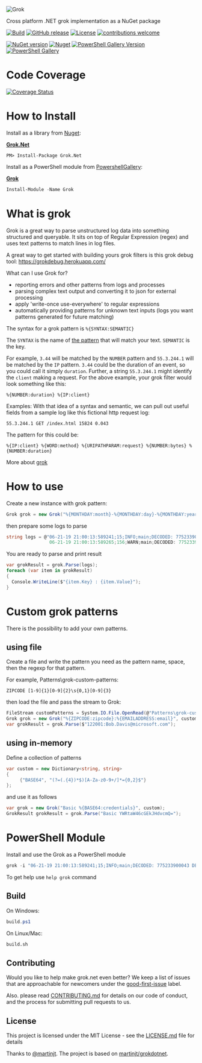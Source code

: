 ![Grok](https://github.com/Marusyk/grok.net/raw/main/Grok.png)

Cross platform .NET grok implementation as a NuGet package

 [![Build](https://github.com/Marusyk/grok.net/actions/workflows/builds.yml/badge.svg?branch=main)](https://github.com/Marusyk/grok.net/actions/workflows/builds.yml)
 [![GitHub release](https://badge.fury.io/gh/Marusyk%2Fgrok.net.svg)](https://github.com/Marusyk/grok.net/releases/tag/v1.1.0)
 [![License](https://img.shields.io/badge/license-MIT-blue.svg)](https://github.com/Marusyk/grok.net/blob/main/LICENSE) 
 [![contributions welcome](https://img.shields.io/badge/contributions-welcome-brightgreen.svg?style=flat)](https://github.com/Marusyk/grok.net/blob/main/CONTRIBUTING.md)
 
 [![NuGet version](https://badge.fury.io/nu/grok.net.svg)](https://badge.fury.io/nu/grok.net)
 [![Nuget](https://img.shields.io/nuget/dt/grok.net.svg)](https://www.nuget.org/packages/Grok.Net)
 [![PowerShell Gallery Version](https://img.shields.io/powershellgallery/v/Grok)](https://www.powershellgallery.com/packages/Grok)
 [![PowerShell Gallery](https://img.shields.io/powershellgallery/dt/Grok)](https://www.powershellgallery.com/packages/Grok)

# Code Coverage

[![Coverage Status](https://coveralls.io/repos/github/Marusyk/grok.net/badge.svg)](https://coveralls.io/github/Marusyk/grok.net)

# How to Install

Install as a library from [Nuget](http://nuget.org):

**[Grok.Net](https://www.nuget.org/packages/Grok.Net)**

    PM> Install-Package Grok.Net
    
Install as a PowerShell module from [PowershellGallery](https://www.powershellgallery.com):

**[Grok](https://www.powershellgallery.com/packages/Grok)**

```powershell
Install-Module -Name Grok
```

# What is grok

Grok is a great way to parse unstructured log data into something structured and queryable. It sits on top of Regular Expression (regex) and uses text patterns to match lines in log files.

A great way to get started with building yours grok filters is this grok debug tool: https://grokdebug.herokuapp.com/

What can I use Grok for?
 - reporting errors and other patterns from logs and processes
 - parsing complex text output and converting it to json for external processing
 - apply 'write-once use-everywhere' to regular expressions
 - automatically providing patterns for unknown text inputs (logs you want patterns generated for future matching)

The syntax for a grok pattern is `%{SYNTAX:SEMANTIC}`

The `SYNTAX` is the name of [the pattern](https://raw.githubusercontent.com/logstash-plugins/logstash-patterns-core/main/patterns/grok-patterns) that will match your text. `SEMANTIC` is the key. 

For example, `3.44` will be matched by the `NUMBER` pattern and `55.3.244.1` will be matched by the `IP` pattern. `3.44` could be the duration of an event, so you could call it simply `duration`. Further, a string `55.3.244.1` might identify the `client` making a request.
For the above example, your grok filter would look something like this:

```
%{NUMBER:duration} %{IP:client}
```
Examples: With that idea of a syntax and semantic, we can pull out useful fields from a sample log like this fictional http request log:

```
55.3.244.1 GET /index.html 15824 0.043
```
The pattern for this could be:

```
%{IP:client} %{WORD:method} %{URIPATHPARAM:request} %{NUMBER:bytes} %{NUMBER:duration}
```

More about [grok](https://www.elastic.co/guide/en/logstash/current/plugins-filters-grok.html)

# How to use

Create a new instance with grok pattern:

```csharp
Grok grok = new Grok("%{MONTHDAY:month}-%{MONTHDAY:day}-%{MONTHDAY:year} %{TIME:timestamp};%{WORD:id};%{LOGLEVEL:loglevel};%{WORD:func};%{GREEDYDATA:msg}");
```

then prepare some logs to parse

```csharp
string logs = @"06-21-19 21:00:13:589241;15;INFO;main;DECODED: 775233900043 DECODED BY: 18500738 DISTANCE: 1.5165
                06-21-19 21:00:13:589265;156;WARN;main;DECODED: 775233900043 EMPTY DISTANCE: --------";
```

You are ready to parse and print result

```csharp
var grokResult = grok.Parse(logs);
foreach (var item in grokResult)
{
  Console.WriteLine($"{item.Key} : {item.Value}");
}
```

# Custom grok patterns

There is the possibility to add your own patterns.

## using file

Create a file and write the pattern you need as the pattern name, space, then the regexp for that pattern.

For example, Patterns\grok-custom-patterns:

```
ZIPCODE [1-9]{1}[0-9]{2}\s{0,1}[0-9]{3}
```

then load the file and pass the stream to Grok:

```csharp
FileStream customPatterns = System.IO.File.OpenRead(@"Patterns\grok-custom-patterns");
Grok grok = new Grok("%{ZIPCODE:zipcode}:%{EMAILADDRESS:email}", customPatterns);
var grokResult = grok.Parse($"122001:Bob.Davis@microsoft.com");
```

## using in-memory

Define a collection of patterns

```csharp
var custom = new Dictionary<string, string>
{
     {"BASE64", "(?=(.{4})*$)[A-Za-z0-9+/]*={0,2}$"}
};
```

and use it as follows

```csharp
var grok = new Grok("Basic %{BASE64:credentials}", custom);
GrokResult grokResult = grok.Parse("Basic YWRtaW46cGEkJHdvcmQ=");
```

# PowerShell Module

Install and use the Grok as a PowerShell module

```powershell
grok -i "06-21-19 21:00:13:589241;15;INFO;main;DECODED: 775233900043 DECODED BY: 18500738 DISTANCE: 1.5165" -g "%{MONTHDAY:month}-%{MONTHDAY:day}-%{MONTHDAY:year} %{TIME:timestamp};%{WORD:id};%{LOGLEVEL:loglevel};%{WORD:func};%{GREEDYDATA:msg}"
```
To get help use `help grok` command

## Build

On Windows: 
```powershell
build.ps1
```

On Linux/Mac:
```bash
build.sh
```

## Contributing

Would you like to help make grok.net even better? We keep a list of issues that are approachable for newcomers under the [good-first-issue](https://github.com/Marusyk/grok.net/issues?q=is%3Aopen+is%3Aissue+label%3A%22good+first+issue%22) label.

Also. please read [CONTRIBUTING.md](https://github.com/Marusyk/grok.net/blob/main/CONTRIBUTING.md) for details on our code of conduct, and the process for submitting pull requests to us.

## License

This project is licensed under the MIT License - see the [LICENSE.md](https://github.com/Marusyk/grok.net/blob/main/LICENSE) file for details

Thanks to [@martinjt](https://github.com/martinjt). The project is based on [martinjt/grokdotnet](https://github.com/martinjt/grokdotnet). 
